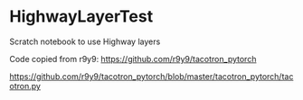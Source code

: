 # HighwayLayerTest
Scratch notebook to use Highway layers

Code copied from r9y9:
https://github.com/r9y9/tacotron_pytorch

https://github.com/r9y9/tacotron_pytorch/blob/master/tacotron_pytorch/tacotron.py


